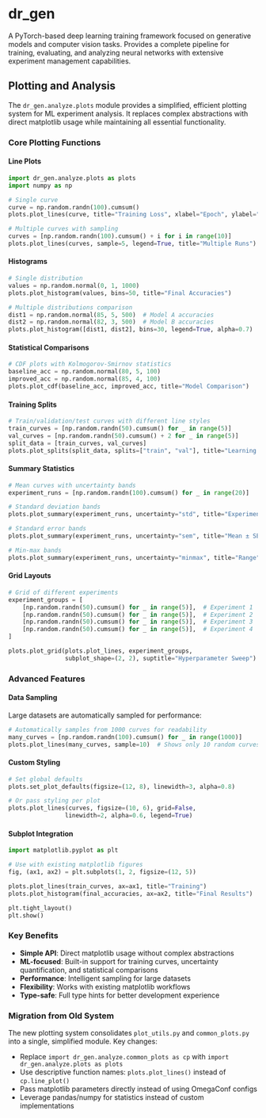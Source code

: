 # dr_gen

A PyTorch-based deep learning training framework focused on generative models and computer vision tasks. Provides a complete pipeline for training, evaluating, and analyzing neural networks with extensive experiment management capabilities.

## Plotting and Analysis

The `dr_gen.analyze.plots` module provides a simplified, efficient plotting system for ML experiment analysis. It replaces complex abstractions with direct matplotlib usage while maintaining all essential functionality.

### Core Plotting Functions

#### Line Plots
```python
import dr_gen.analyze.plots as plots
import numpy as np

# Single curve
curve = np.random.randn(100).cumsum()
plots.plot_lines(curve, title="Training Loss", xlabel="Epoch", ylabel="Loss")

# Multiple curves with sampling
curves = [np.random.randn(100).cumsum() + i for i in range(10)]
plots.plot_lines(curves, sample=5, legend=True, title="Multiple Runs")
```

#### Histograms
```python
# Single distribution
values = np.random.normal(0, 1, 1000)
plots.plot_histogram(values, bins=50, title="Final Accuracies")

# Multiple distributions comparison
dist1 = np.random.normal(85, 5, 500)  # Model A accuracies
dist2 = np.random.normal(82, 3, 500)  # Model B accuracies
plots.plot_histogram([dist1, dist2], bins=30, legend=True, alpha=0.7)
```

#### Statistical Comparisons
```python
# CDF plots with Kolmogorov-Smirnov statistics
baseline_acc = np.random.normal(80, 5, 100)
improved_acc = np.random.normal(85, 4, 100)
plots.plot_cdf(baseline_acc, improved_acc, title="Model Comparison")
```

#### Training Splits
```python
# Train/validation/test curves with different line styles
train_curves = [np.random.randn(50).cumsum() for _ in range(5)]
val_curves = [np.random.randn(50).cumsum() + 2 for _ in range(5)]
split_data = [train_curves, val_curves]
plots.plot_splits(split_data, splits=["train", "val"], title="Learning Curves")
```

#### Summary Statistics
```python
# Mean curves with uncertainty bands
experiment_runs = [np.random.randn(100).cumsum() for _ in range(20)]

# Standard deviation bands
plots.plot_summary(experiment_runs, uncertainty="std", title="Experiment Summary")

# Standard error bands
plots.plot_summary(experiment_runs, uncertainty="sem", title="Mean ± SEM")

# Min-max bands
plots.plot_summary(experiment_runs, uncertainty="minmax", title="Range")
```

#### Grid Layouts
```python
# Grid of different experiments
experiment_groups = [
    [np.random.randn(50).cumsum() for _ in range(5)],  # Experiment 1
    [np.random.randn(50).cumsum() for _ in range(5)],  # Experiment 2
    [np.random.randn(50).cumsum() for _ in range(5)],  # Experiment 3
    [np.random.randn(50).cumsum() for _ in range(5)],  # Experiment 4
]

plots.plot_grid(plots.plot_lines, experiment_groups, 
                subplot_shape=(2, 2), suptitle="Hyperparameter Sweep")
```

### Advanced Features

#### Data Sampling
Large datasets are automatically sampled for performance:
```python
# Automatically samples from 1000 curves for readability
many_curves = [np.random.randn(100).cumsum() for _ in range(1000)]
plots.plot_lines(many_curves, sample=10)  # Shows only 10 random curves
```

#### Custom Styling
```python
# Set global defaults
plots.set_plot_defaults(figsize=(12, 8), linewidth=3, alpha=0.8)

# Or pass styling per plot
plots.plot_lines(curves, figsize=(10, 6), grid=False, 
                linewidth=2, alpha=0.6, legend=True)
```

#### Subplot Integration
```python
import matplotlib.pyplot as plt

# Use with existing matplotlib figures
fig, (ax1, ax2) = plt.subplots(1, 2, figsize=(12, 5))

plots.plot_lines(train_curves, ax=ax1, title="Training")
plots.plot_histogram(final_accuracies, ax=ax2, title="Final Results")

plt.tight_layout()
plt.show()
```

### Key Benefits

- **Simple API**: Direct matplotlib usage without complex abstractions
- **ML-focused**: Built-in support for training curves, uncertainty quantification, and statistical comparisons
- **Performance**: Intelligent sampling for large datasets
- **Flexibility**: Works with existing matplotlib workflows
- **Type-safe**: Full type hints for better development experience

### Migration from Old System

The new plotting system consolidates `plot_utils.py` and `common_plots.py` into a single, simplified module. Key changes:

- Replace `import dr_gen.analyze.common_plots as cp` with `import dr_gen.analyze.plots as plots`
- Use descriptive function names: `plots.plot_lines()` instead of `cp.line_plot()`
- Pass matplotlib parameters directly instead of using OmegaConf configs
- Leverage pandas/numpy for statistics instead of custom implementations
